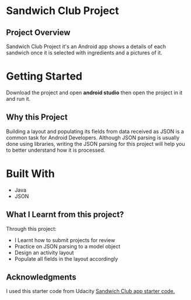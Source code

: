 # Sandwich Club Project 

## Project Overview
Sandwich Club Project it's an Android app shows a details of each sandwich once it is selected with ingredients and a pictures of it.

 # Getting Started
 Download the project and open **android studio** then open the project in it and run it. 
 
## Why this Project

Building a layout and populating its fields from data received as JSON
is a common task for Android Developers. Although JSON parsing is usually
done using libraries, writing the JSON parsing for this project will
help you to better understand how it is processed.

# Built With
* Java
* JSON

## What I Learnt from this project?
Through this project:
- I Learnt how to submit projects for review
- Practice on JSON parsing to a model object
- Design an activity layout
- Populate all fields in the layout accordingly

## Acknowledgments
I used this starter code from Udacity [Sandwich Club app starter code.](https://github.com/udacity/sandwich-club-starter-code)


